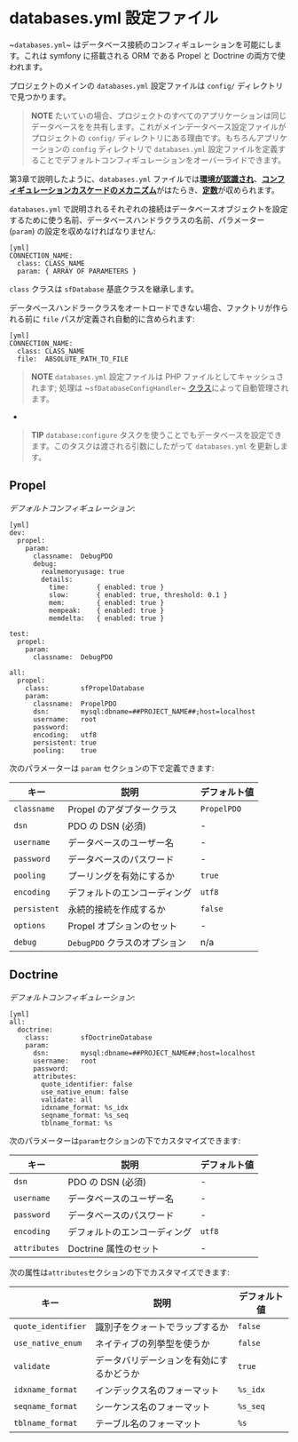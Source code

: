 databases.yml 設定ファイル
==========================

~`databases.yml`~ はデータベース接続のコンフィギュレーションを可能にします。これは symfony に搭載される ORM である Propel と Doctrine の両方で使われます。

プロジェクトのメインの `databases.yml` 設定ファイルは `config/` ディレクトリで見つかります。

>**NOTE**
>たいていの場合、プロジェクトのすべてのアプリケーションは同じデータベースをを共有します。これがメインデータベース設定ファイルがプロジェクトの `config/` ディレクトリにある理由です。もちろんアプリケーションの `config` ディレクトリで `databases.yml` 設定ファイルを定義することでデフォルトコンフィギュレーションをオーバーライドできます。

第3章で説明したように、`databases.yml` ファイルでは[**環境が認識され**](#chapter_03)、[**コンフィギュレーションカスケードのメカニズム**](#chapter_03)がはたらき、[**定数**](#chapter_03)が収められます。

`databases.yml` で説明されるそれぞれの接続はデータベースオブジェクトを設定するために使う名前、データベースハンドラクラスの名前、パラメーター (`param`) の設定を収めなければなりません:

    [yml]
    CONNECTION_NAME:
      class: CLASS_NAME
      param: { ARRAY OF PARAMETERS }

`class` クラスは `sfDatabase` 基底クラスを継承します。

データベースハンドラークラスをオートロードできない場合、ファクトリが作られる前に `file` パスが定義され自動的に含められます:

    [yml]
    CONNECTION_NAME:
      class: CLASS_NAME
      file:  ABSOLUTE_PATH_TO_FILE

>**NOTE**
>`databases.yml` 設定ファイルは PHP ファイルとしてキャッシュされます; 処理は ~`sfDatabaseConfigHandler`~ [クラス](#chapter_14_config_handlers_yml)によって自動管理されます。

-

>**TIP**
>`database:configure` タスクを使うことでもデータベースを設定できます。このタスクは渡される引数にしたがって `databases.yml` を更新します。

Propel
------

*デフォルトコンフィギュレーション*:

    [yml]
    dev:
      propel:
        param:
          classname:  DebugPDO
          debug:
            realmemoryusage: true
            details:
              time:       { enabled: true }
              slow:       { enabled: true, threshold: 0.1 }
              mem:        { enabled: true }
              mempeak:    { enabled: true }
              memdelta:   { enabled: true }

    test:
      propel:
        param:
          classname:  DebugPDO

    all:
      propel:
        class:        sfPropelDatabase
        param:
          classname:  PropelPDO
          dsn:        mysql:dbname=##PROJECT_NAME##;host=localhost
          username:   root
          password:   
          encoding:   utf8
          persistent: true
          pooling:    true

次のパラメーターは `param` セクションの下で定義できます:

 | キー         | 説明                        | デフォルト値    |
 | ------------ | ----------------------------| -------------- |
 | `classname`  | Propel のアダプタークラス    | `PropelPDO`    |
 | `dsn`        | PDO の DSN (必須)            | -              |
 | `username`   | データベースのユーザー名     | -              |
 | `password`   | データベースのパスワード     | -              |
 | `pooling`    | プーリングを有効にするか     | `true`         |
 | `encoding`   | デフォルトのエンコーディング | `utf8`        |
 | `persistent` | 永続的接続を作成するか       | `false`        |
 | `options`    | Propel オプションのセット    | -              |
 | `debug`      | `DebugPDO` クラスのオプション| n/a            |

Doctrine
--------

*デフォルトコンフィギュレーション*:

    [yml]
    all:
      doctrine:
        class:        sfDoctrineDatabase
        param:
          dsn:        mysql:dbname=##PROJECT_NAME##;host=localhost
          username:   root
          password:   
          attributes:
            quote_identifier: false
            use_native_enum: false
            validate: all
            idxname_format: %s_idx
            seqname_format: %s_seq
            tblname_format: %s

次のパラメーターは`param`セクションの下でカスタマイズできます:

 | キー         | 説明                        | デフォルト値 |
 | ------------ | --------------------------- | ------------ |
 | `dsn`        | PDO の DSN (必須)           | -            |
 | `username`   | データベースのユーザー名     | -            |
 | `password`   | データベースのパスワード     | -            |
 | `encoding`   | デフォルトのエンコーディング | `utf8`      |
 | `attributes` | Doctrine 属性のセット       | -            |

次の属性は`attributes`セクションの下でカスタマイズできます:

 | キー               | 説明                                   | デフォルト値 |
 | ------------------ | -------------------------------------- | ------------ |
 | `quote_identifier` | 識別子をクォートでラップするか          | `false`      |
 | `use_native_enum`  | ネイティブの列挙型を使うか              | `false`      |
 | `validate`         | データバリデーションを有効にするかどうか | `true`       |
 | `idxname_format`   | インデックス名のフォーマット            | `%s_idx`     |
 | `seqname_format`   | シーケンス名のフォーマット              | `%s_seq`     |
 | `tblname_format`   | テーブル名のフォーマット                | `%s`         |
